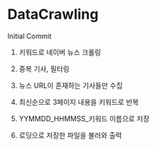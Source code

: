 # DataCrawling

Initial Commit

1. 키워드로 네이버 뉴스 크롤링

2. 중복 기사, 필터링

3. 뉴스 URL이 존재하는 기사들만 수집

4. 최신순으로 3페이지 내용을 키워드로 반복

5. YYMMDD_HHMMSS_키워드 이름으로 저장

6. 로딩으로 저장한 파일을 불러와 출력



